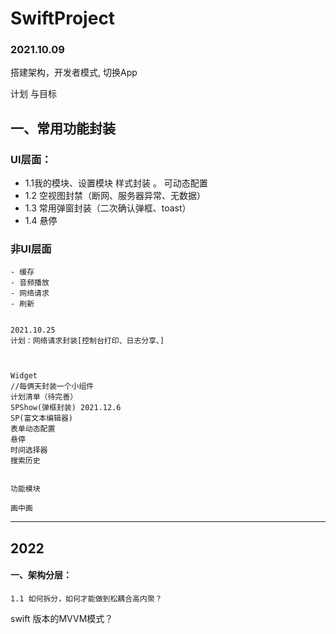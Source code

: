 # SwiftProject

### 2021.10.09 
搭建架构，开发者模式, 切换App



计划 与目标

## 一、常用功能封装 

###  UI层面：
   -  1.1我的模块、设置模块 样式封装 。 可动态配置
   -  1.2 空视图封禁（断网、服务器异常、无数据）
   -  1.3 常用弹窗封装（二次确认弹框、toast）
   -  1.4  悬停
   
   ### 非UI层面
    - 缓存
    - 音频播放
    - 网络请求 
    - 刷新
    
        
    2021.10.25
    计划：网络请求封装[控制台打印、日志分享、]
    
    
    
    Widget
    //每俩天封装一个小组件
    计划清单（待完善）
    SPShow(弹框封装) 2021.12.6  
    SP(富文本编辑器)
    表单动态配置
    悬停
    时间选择器
    搜索历史
    
    
    功能模块
    
    画中画
    
    
    
    
    
    
    
    
    
    
   ------------------------------------------------------------------------------------------------------------------------------------------------
   ##  2022
   
   #### 一、架构分层：
    1.1 如何拆分，如何才能做到松耦合⾼内聚？
    
   

   
   
   swift 版本的MVVM模式？
   
   
   
   
   
   






